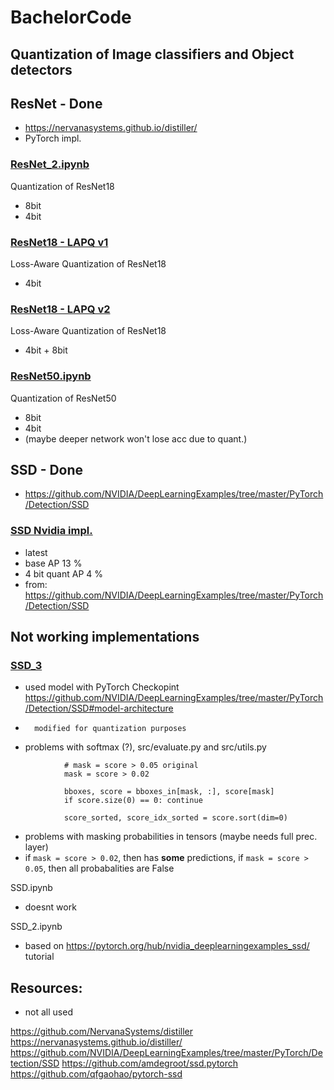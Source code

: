 # BachelorCode
## Quantization of Image classifiers and Object detectors


## ResNet - Done
*   https://nervanasystems.github.io/distiller/
*   PyTorch impl.

### [ResNet_2.ipynb](./resnet/ResNet_2.ipynb)
Quantization of ResNet18
*   8bit 
*   4bit

### [ResNet18 - LAPQ v1](./resnet/resnet18/2020.04.23-155202/2020.04.23-155202.log)
Loss-Aware Quantization of ResNet18
*   4bit

### [ResNet18 - LAPQ v2](./resnet/resnet18/2020.04.30-231007/2020.04.30-231007.log)
Loss-Aware Quantization of ResNet18
*   4bit + 8bit


### [ResNet50.ipynb](./resnet/ResNet50.ipynb)
Quantization of ResNet50
*   8bit 
*   4bit
*   (maybe deeper network won't lose acc due to quant.)


## SSD - Done
*   https://github.com/NVIDIA/DeepLearningExamples/tree/master/PyTorch/Detection/SSD


### [SSD Nvidia impl.](./DeepLearningExamples/PyTorch/Detection/SSD/SSD_NVIDIA.ipynb)
*	latest
*   base AP 13 %
*   4 bit quant AP 4 %
*   from: https://github.com/NVIDIA/DeepLearningExamples/tree/master/PyTorch/Detection/SSD

## Not working implementations

### [SSD_3](./SSD/SSD_3.ipynb)
*	used model with PyTorch Checkopint https://github.com/NVIDIA/DeepLearningExamples/tree/master/PyTorch/Detection/SSD#model-architecture
*		modified for quantization purposes
*	problems with softmax (?), src/evaluate.py and src/utils.py 
```
            # mask = score > 0.05 original
            mask = score > 0.02

            bboxes, score = bboxes_in[mask, :], score[mask]
            if score.size(0) == 0: continue

            score_sorted, score_idx_sorted = score.sort(dim=0)
```
*	problems with masking probabilities in tensors (maybe needs full prec. layer)
*	if ``mask = score > 0.02``, then has **some** predictions, if ``mask = score > 0.05``, then all probabalities are False


SSD.ipynb
*	doesnt work

SSD_2.ipynb
*	based on https://pytorch.org/hub/nvidia_deeplearningexamples_ssd/ tutorial


## Resources:
*   not all used

https://github.com/NervanaSystems/distiller
https://nervanasystems.github.io/distiller/
https://github.com/NVIDIA/DeepLearningExamples/tree/master/PyTorch/Detection/SSD
https://github.com/amdegroot/ssd.pytorch
https://github.com/qfgaohao/pytorch-ssd


	
